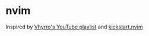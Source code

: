 # nvim
Inspired by [Vhyrro's YouTube playlist](https://www.youtube.com/watch?v=87AXw9Quy9U&list=PLx2ksyallYzW4WNYHD9xOFrPRYGlntAft&pp=iAQB)
and [kickstart.nvim](https://github.com/nvim-lua/kickstart.nvim/)
